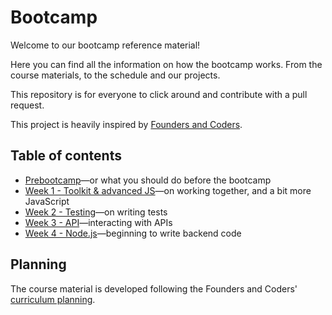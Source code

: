 # Bootcamp

Welcome to our bootcamp reference material!

Here you can find all the information on how the bootcamp works. From the course materials, to the schedule and our projects.

This repository is for everyone to click around and contribute with a pull request.

This project is heavily inspired by [Founders and Coders](https://foundersandcoders.com/).


## Table of contents

- [Prebootcamp](prebootcamp/README.md)—or what you should do before the bootcamp
- [Week 1 - Toolkit & advanced JS](week-1/README.md)—on working together, and a bit more JavaScript
- [Week 2 - Testing](week-2/README.md)—on writing tests
- [Week 3 - API](week-3/README.md)—interacting with APIs
- [Week 4 - Node.js](week-4/README.md)—beginning to write backend code

## Planning

The course material is developed following the Founders and Coders' [curriculum planning](https://github.com/foundersandcoders/master-reference/tree/master/curriculum-planning).
